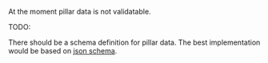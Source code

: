 
At the moment pillar data is not validatable.

TODO:

There should be a schema definition for pillar data.
The best implementation would be based on [json schema][1].

[1]: http://json-schema.org/

